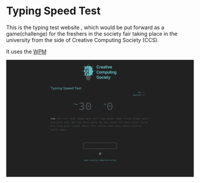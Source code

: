 # Typing Speed Test

This is the typing test website , which would be put forward as a game(challenge) for the freshers in the society fair taking place in the university from the side of Creative Computing Society (CCS).

It uses the [WPM](https://en.wikipedia.org/wiki/Words_per_minute)

![Alt text](/Screenshot%202023-08-18%20164625.png)
